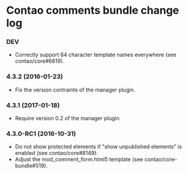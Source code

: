 # Contao comments bundle change log

### DEV

 * Correctly support 64 character template names everywhere (see contao/core#6819).

### 4.3.2 (2016-01-23)

 * Fix the version contraints of the manager plugin.

### 4.3.1 (2017-01-18)

 * Require version 0.2 of the manager plugin.

### 4.3.0-RC1 (2016-10-31)

 * Do not show protected elements if "show unpublished elements" is enabled (see contao/core#8149).
 * Adjust the mod_comment_form.html5 template (see contao/core-bundle#519).
